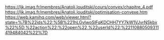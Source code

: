 https://ljk.imag.fr/membres/Anatoli.Iouditski/cours/convex/chapitre_4.pdf
https://ljk.imag.fr/membres/Anatoli.Iouditski/optimisation-convexe.htm
https://web.kamihq.com/web/viewer.html?state=%7B%22ids%22:%5B%221hLGvIwoSlFqKDCHH7YY7kW1VJvrNSkbx%22%5D,%22action%22:%22open%22,%22userId%22:%22110880509311419484042%22%7D



